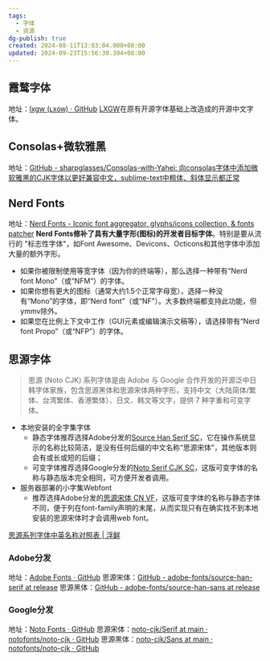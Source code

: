 ```yaml
---
tags:
  - 字体
  - 资源
dg-publish: true
created: 2024-08-11T13:03:04.000+08:00
updated: 2024-09-23T15:56:30.394+08:00
---
```

## 霞鹜字体
地址：[lxgw (ʟxɢᴡ) · GitHub](https://github.com/lxgw)
[LXGW](https://lxgw.github.io/ "LXGW")在原有开源字体基础上改造成的开源中文字体。
## Consolas+微软雅黑
地址：[GitHub - sharpglasses/Consolas-with-Yahei: 向consolas字体中添加微软雅黑的CJK字体以更好兼容中文，sublime-text中粗体、斜体显示都正常](https://github.com/sharpglasses/Consolas-with-Yahei)
## Nerd Fonts
地址：[Nerd Fonts - Iconic font aggregator, glyphs/icons collection, & fonts patcher](https://www.nerdfonts.com/)
**Nerd Fonts修补了具有大量字形(图标)的开发者目标字体**。特别是要从流行的 "标志性字体"，如Font Awesome、Devicons、Octicons和其他字体中添加大量的额外字形。
- 如果你被限制使用等宽字体（因为你的终端等），那么选择一种带有“Nerd font Mono”（或“NFM”）的字体。
- 如果你想有更大的图标（通常大约1.5个正常字母宽），选择一种没有“Mono”的字体，即“Nerd font”（或“NF”）。大多数终端都支持此功能，但ymmv除外。
- 如果您在比例上下文中工作（GUI元素或编辑演示文稿等），请选择带有“Nerd font Propo”（或“NFP”）的字体。

## 思源字体
> 思源 (Noto CJK) 系列字体是由 Adobe 与 Google 合作开发的开源泛中日韩字体家族，包含思源黑体和思源宋体两种字形，支持中文（大陆简体/繁体、台湾繁体、香港繁体）、日文、韩文等文字，提供 7 种字重和可变字体。

- 本地安装的全字集字体
    - 静态字体推荐选择Adobe分发的[Source Han Serif SC](https://github.com/adobe-fonts/source-han-serif/tree/release)，它在操作系统显示的名称比较简洁，是没有任何后缀的中文名称“思源宋体”，其他版本则会有或长或短的后缀；
    - 可变字体推荐选择Google分发的[Noto Serif CJK SC](https://github.com/notofonts/noto-cjk)，这版可变字体的名称与静态版本完全相同，可方便开发者调用。
- 服务器部署的小字集Webfont
    - 推荐选择Adobe分发的[思源宋体 CN VF](https://github.com/adobe-fonts/source-han-serif)，这版可变字体的名称与静态字体不同，便于列在font-family声明的末尾，从而实现只有在确实找不到本地安装的思源宋体时才会调用web font。

[思源系列字体中英名称对照表 | 浮鲜](https://feeshy.github.io/lists/source-han-fonts)
### Adobe分发
地址：[Adobe Fonts · GitHub](https://github.com/adobe-fonts)
思源宋体：[GitHub - adobe-fonts/source-han-serif at release](https://github.com/adobe-fonts/source-han-serif/tree/release/)
思源黑体：[GitHub - adobe-fonts/source-han-sans at release](https://github.com/adobe-fonts/source-han-sans/tree/release)
### Google分发
地址：[Noto Fonts · GitHub](https://github.com/notofonts)
思源宋体：[noto-cjk/Serif at main · notofonts/noto-cjk · GitHub](https://github.com/notofonts/noto-cjk/tree/main/Serif#downloading-noto-serif-cjk)
思源黑体：[noto-cjk/Sans at main · notofonts/noto-cjk · GitHub](https://github.com/notofonts/noto-cjk/tree/main/Sans#downloading-noto-sans-cjk)
